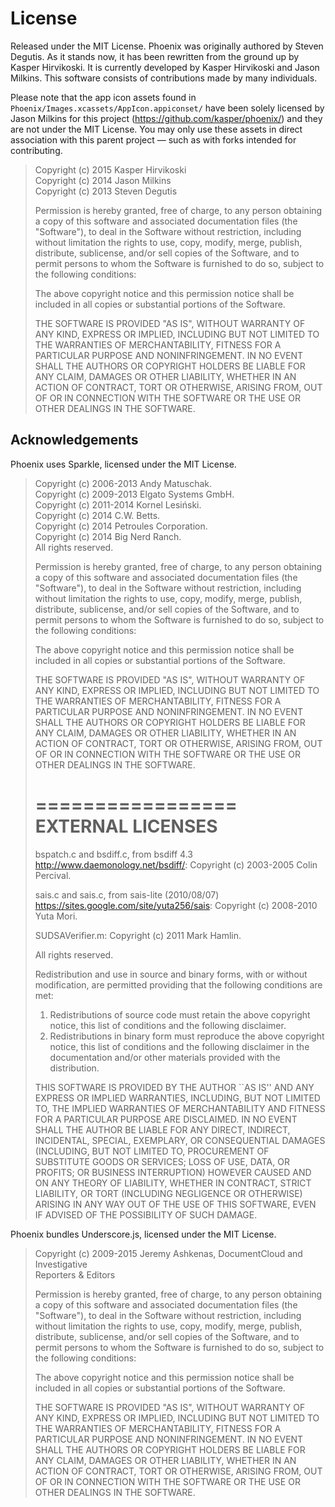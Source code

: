 License
=======

Released under the MIT License. Phoenix was originally authored by Steven Degutis. As it stands now, it has been rewritten from the ground up by Kasper Hirvikoski. It is currently developed by Kasper Hirvikoski and Jason Milkins. This software consists of contributions made by many individuals.

Please note that the app icon assets found in `Phoenix/Images.xcassets/AppIcon.appiconset/` have been solely licensed by Jason Milkins for this project (https://github.com/kasper/phoenix/) and they are not under the MIT License. You may only use these assets in direct association with this parent project — such as with forks intended for contributing.

> Copyright (c) 2015 Kasper Hirvikoski  
> Copyright (c) 2014 Jason Milkins  
> Copyright (c) 2013 Steven Degutis
>
> Permission is hereby granted, free of charge, to any person obtaining a copy of this software and associated
> documentation files (the "Software"), to deal in the Software without restriction, including without limitation the
> rights to use, copy, modify, merge, publish, distribute, sublicense, and/or sell copies of the Software, and to permit
> persons to whom the Software is furnished to do so, subject to the following conditions:
>
> The above copyright notice and this permission notice shall be included in all copies or substantial portions of the
> Software.
>
> THE SOFTWARE IS PROVIDED "AS IS", WITHOUT WARRANTY OF ANY KIND, EXPRESS OR IMPLIED, INCLUDING BUT NOT LIMITED TO THE
> WARRANTIES OF MERCHANTABILITY, FITNESS FOR A PARTICULAR PURPOSE AND NONINFRINGEMENT. IN NO EVENT SHALL THE AUTHORS OR
> COPYRIGHT HOLDERS BE LIABLE FOR ANY CLAIM, DAMAGES OR OTHER LIABILITY, WHETHER IN AN ACTION OF CONTRACT, TORT OR
> OTHERWISE, ARISING FROM, OUT OF OR IN CONNECTION WITH THE SOFTWARE OR THE USE OR OTHER DEALINGS IN THE SOFTWARE.

## Acknowledgements

Phoenix uses Sparkle, licensed under the MIT License.

> Copyright (c) 2006-2013 Andy Matuschak.  
> Copyright (c) 2009-2013 Elgato Systems GmbH.  
> Copyright (c) 2011-2014 Kornel Lesiński.  
> Copyright (c) 2014 C.W. Betts.  
> Copyright (c) 2014 Petroules Corporation.  
> Copyright (c) 2014 Big Nerd Ranch.  
> All rights reserved.
>
> Permission is hereby granted, free of charge, to any person obtaining a copy of
> this software and associated documentation files (the "Software"), to deal in
> the Software without restriction, including without limitation the rights to
> use, copy, modify, merge, publish, distribute, sublicense, and/or sell copies of
> the Software, and to permit persons to whom the Software is furnished to do so,
> subject to the following conditions:
>
> The above copyright notice and this permission notice shall be included in all
> copies or substantial portions of the Software.
>
> THE SOFTWARE IS PROVIDED "AS IS", WITHOUT WARRANTY OF ANY KIND, EXPRESS OR
> IMPLIED, INCLUDING BUT NOT LIMITED TO THE WARRANTIES OF MERCHANTABILITY, FITNESS
> FOR A PARTICULAR PURPOSE AND NONINFRINGEMENT. IN NO EVENT SHALL THE AUTHORS OR
> COPYRIGHT HOLDERS BE LIABLE FOR ANY CLAIM, DAMAGES OR OTHER LIABILITY, WHETHER
> IN AN ACTION OF CONTRACT, TORT OR OTHERWISE, ARISING FROM, OUT OF OR IN
> CONNECTION WITH THE SOFTWARE OR THE USE OR OTHER DEALINGS IN THE SOFTWARE.
>
> =================
> EXTERNAL LICENSES
> =================
>
> bspatch.c and bsdiff.c, from bsdiff 4.3 <http://www.daemonology.net/bsdiff/>:
>     Copyright (c) 2003-2005 Colin Percival.
>
> sais.c and sais.c, from sais-lite (2010/08/07) <https://sites.google.com/site/yuta256/sais>:
>     Copyright (c) 2008-2010 Yuta Mori.
>
> SUDSAVerifier.m:
>     Copyright (c) 2011 Mark Hamlin.
>
> All rights reserved.
>
> Redistribution and use in source and binary forms, with or without
> modification, are permitted providing that the following conditions
> are met:
> 1. Redistributions of source code must retain the above copyright
>    notice, this list of conditions and the following disclaimer.
> 2. Redistributions in binary form must reproduce the above copyright
>    notice, this list of conditions and the following disclaimer in the
>    documentation and/or other materials provided with the distribution.
>
> THIS SOFTWARE IS PROVIDED BY THE AUTHOR ``AS IS'' AND ANY EXPRESS OR
> IMPLIED WARRANTIES, INCLUDING, BUT NOT LIMITED TO, THE IMPLIED
> WARRANTIES OF MERCHANTABILITY AND FITNESS FOR A PARTICULAR PURPOSE
> ARE DISCLAIMED.  IN NO EVENT SHALL THE AUTHOR BE LIABLE FOR ANY
> DIRECT, INDIRECT, INCIDENTAL, SPECIAL, EXEMPLARY, OR CONSEQUENTIAL
> DAMAGES (INCLUDING, BUT NOT LIMITED TO, PROCUREMENT OF SUBSTITUTE GOODS
> OR SERVICES; LOSS OF USE, DATA, OR PROFITS; OR BUSINESS INTERRUPTION)
> HOWEVER CAUSED AND ON ANY THEORY OF LIABILITY, WHETHER IN CONTRACT,
> STRICT LIABILITY, OR TORT (INCLUDING NEGLIGENCE OR OTHERWISE) ARISING
> IN ANY WAY OUT OF THE USE OF THIS SOFTWARE, EVEN IF ADVISED OF THE
> POSSIBILITY OF SUCH DAMAGE.

Phoenix bundles Underscore.js, licensed under the MIT License.

> Copyright (c) 2009-2015 Jeremy Ashkenas, DocumentCloud and Investigative  
> Reporters & Editors
>
> Permission is hereby granted, free of charge, to any person
> obtaining a copy of this software and associated documentation
> files (the "Software"), to deal in the Software without
> restriction, including without limitation the rights to use,
> copy, modify, merge, publish, distribute, sublicense, and/or sell
> copies of the Software, and to permit persons to whom the
> Software is furnished to do so, subject to the following
> conditions:
>
> The above copyright notice and this permission notice shall be
> included in all copies or substantial portions of the Software.
>
> THE SOFTWARE IS PROVIDED "AS IS", WITHOUT WARRANTY OF ANY KIND,
> EXPRESS OR IMPLIED, INCLUDING BUT NOT LIMITED TO THE WARRANTIES
> OF MERCHANTABILITY, FITNESS FOR A PARTICULAR PURPOSE AND
> NONINFRINGEMENT. IN NO EVENT SHALL THE AUTHORS OR COPYRIGHT
> HOLDERS BE LIABLE FOR ANY CLAIM, DAMAGES OR OTHER LIABILITY,
> WHETHER IN AN ACTION OF CONTRACT, TORT OR OTHERWISE, ARISING
> FROM, OUT OF OR IN CONNECTION WITH THE SOFTWARE OR THE USE OR
> OTHER DEALINGS IN THE SOFTWARE.
